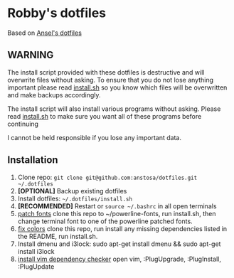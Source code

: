 Robby's dotfiles
================

Based on [Ansel's dotfiles](https://github.com/anstosa/dotfiles/blob/master/install.sh)

WARNING
-------

The install script provided with these dotfiles is destructive and will overwrite files without asking. To ensure that you do not lose anything important please read [install.sh](https://github.com/anstosa/dotfiles/blob/master/install.sh) so you know which files will be overwritten and make backups accordingly.

The install script will also install various programs without asking. Please read [install.sh](https://github.com/anstosa/dotfiles/blob/master/install.sh) to make sure you want all of these programs before continuing

I cannot be held responsible if you lose any important data.

Installation
------------

1. Clone repo: `git clone git@github.com:anstosa/dotfiles.git ~/.dotfiles`
2. **[OPTIONAL]** Backup existing dotfiles
3. Install dotfiles: `~/.dotfiles/install.sh`
4. **[RECOMMENDED]** Restart or `source ~/.bashrc` in all open terminals
5. [patch fonts](https://github.com/powerline/fonts) clone this repo to ~/powerline-fonts, run install.sh, then change terminal font to one of the powerline patched fonts.
6. [fix colors](https://github.com/Anthony25/gnome-terminal-colors-solarized) clone this repo, run install any missing dependencies listed in the README, run install.sh.
7. Install dmenu and i3lock: sudo apt-get install dmenu && sudo apt-get install i3lock
8. [install vim dependency checker](https://github.com/junegunn/vim-plug) open vim, :PlugUpgrade, :PlugInstall, :PlugUpdate